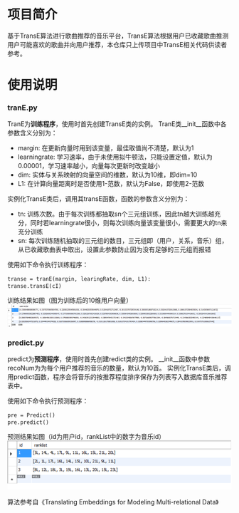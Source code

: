 项目简介
======
基于TransE算法进行歌曲推荐的音乐平台，TransE算法根据用户已收藏歌曲推测用户可能喜欢的歌曲并向用户推荐，本仓库只上传项目中TransE相关代码供读者参考。

使用说明
======
### tranE.py

TranE为**训练程序**，使用时首先创建TransE类的实例。
TranE类__init__函数中各参数含义分别为：
- margin: 在更新向量时用到该变量，最佳取值尚不清楚，默认为1
- learningrate: 学习速率，由于未使用拟牛顿法，只能设置定值，默认为0.00001，学习速率越小，向量每次更新时改变越小
- dim: 实体与关系映射的向量空间的维数，默认为10维，即dim=10
- L1: 在计算向量距离时是否使用1-范数，默认为False，即使用2-范数

实例化TransE类后，调用其transE函数，函数的参数含义分别为：
- tn: 训练次数。由于每次训练都抽取sn个三元组训练，因此tn越大训练越充分，同时若learningrate很小，则每次训练向量该变量很小，需要更大的tn来充分训练
- sn: 每次训练随机抽取的三元组的数目，三元组即（用户，关系，音乐）组，从已收藏歌曲表中取出，设置此参数防止因为没有足够的三元组而报错

使用如下命令执行训练程序：
```angular2html
transe = tranE(margin, learingRate, dim, L1):
transe.transE(cI)
```
训练结果如图（图为训练后的10维用户向量）
![image](pics/vectors.png)


### predict.py

predict为**预测程序**，使用时首先创建redict类的实例。
__init__函数中参数recoNum为为每个用户推荐的音乐的数量，默认为10首。
实例化TransE类后，调用predict函数，程序会将音乐的按推荐程度排序保存为列表写入数据库音乐推荐表中。

使用如下命令执行预测程序：
```angular2html
pre = Predict()
pre.predict()
```
预测结果如图（id为用户id，rankList中的数字为音乐id）
![image](pics/rankresult.png)

算法参考自《Translating Embeddings for Modeling Multi-relational Data》
